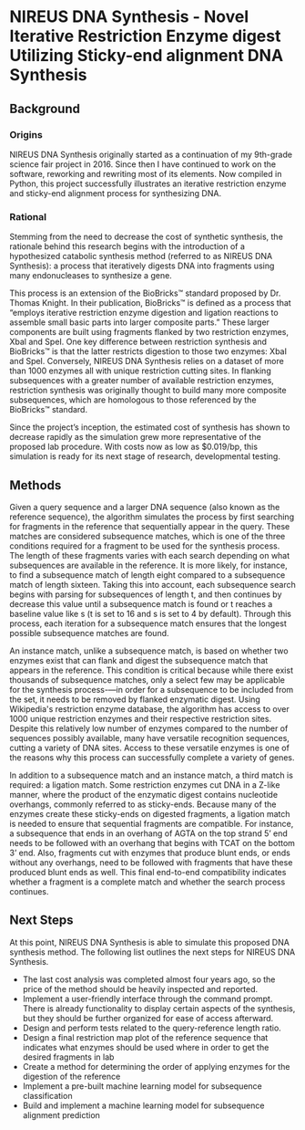 # NIREUS DNA Synthesis - Novel Iterative Restriction Enzyme digest Utilizing Sticky-end alignment DNA Synthesis

## Background

### Origins

NIREUS DNA Synthesis originally started as a continuation of my 9th-grade science fair project in 2016. Since then I have continued to work on the software, reworking and rewriting most of its elements. Now compiled in Python, this project successfully illustrates an iterative restriction enzyme and sticky-end alignment process for synthesizing DNA. 

### Rational

Stemming from the need to decrease the cost of synthetic synthesis, the rationale behind this research begins with the introduction of a hypothesized catabolic synthesis method (referred to as NIREUS DNA Synthesis): a process that iteratively digests DNA into fragments using many endonucleases to synthesize a gene. 

This process is an extension of the BioBricks™ standard proposed by Dr. Thomas Knight. In their publication, BioBricks™ is defined as a process that “employs iterative restriction enzyme digestion and ligation reactions to assemble small basic parts into larger composite parts.” These larger components are built using fragments flanked by two restriction enzymes, Xbal and SpeI. One key difference between restriction synthesis and BioBricks™ is that the latter restricts digestion to those two enzymes: XbaI and SpeI. Conversely, NIREUS DNA Synthesis relies on a dataset of more than 1000 enzymes all with unique restriction cutting sites. In flanking subsequences with a greater number of available restriction enzymes, restriction synthesis was originally thought to build many more composite subsequences, which are homologous to those referenced by the BioBricks™ standard.

Since the project’s inception, the estimated cost of synthesis has shown to decrease rapidly as the simulation grew more representative of the proposed lab procedure. With costs now as low as $0.019/bp, this simulation is ready for its next stage of research, developmental testing.

## Methods

Given a query sequence and a larger DNA sequence (also known as the reference sequence), the algorithm simulates the process by first searching for fragments in the reference that sequentially appear in the query. These matches are considered subsequence matches, which is one of the three conditions required for a fragment to be used for the synthesis process. The length of these fragments varies with each search depending on what subsequences are available in the reference. It is more likely, for instance, to find a subsequence match of length eight compared to a subsequence match of length sixteen. Taking this into account, each subsequence search begins with parsing for subsequences of length t, and then continues by decrease this value until a subsequence match is found or t reaches a baseline value like s (t is set to 16 and s is set to 4 by default). Through this process, each iteration for a subsequence match ensures that the longest possible subsequence matches are found. 

An instance match, unlike a subsequence match, is based on whether two enzymes exist that can flank and digest the subsequence match that appears in the reference. This condition is critical because while there exist thousands of subsequence matches, only a select few may be applicable for the synthesis process-—in order for a subsequence to be included from the set, it needs to be removed by flanked enzymatic digest. Using Wikipedia's restriction enzyme database, the algorithm has access to over 1000 unique restriction enzymes and their respective restriction sites. Despite this relatively low number of enzymes compared to the number of sequences possibly available, many have versatile recognition sequences, cutting a variety of DNA sites. Access to these versatile enzymes is one of the reasons why this process can successfully complete a variety of genes. 

In addition to a subsequence match and an instance match, a third match is required: a ligation match. Some restriction enzymes cut DNA in a Z-like manner, where the product of the enzymatic digest contains nucleotide overhangs, commonly referred to as sticky-ends. Because many of the enzymes create these sticky-ends on digested fragments, a ligation match is needed to ensure that sequential fragments are compatible. For instance, a subsequence that ends in an overhang of AGTA on the top strand 5’ end needs to be followed with an overhang that begins with TCAT on the bottom 3’ end. Also, fragments cut with enzymes that produce blunt ends, or ends without any overhangs, need to be followed with fragments that have these produced blunt ends as well. This final end-to-end compatibility indicates whether a fragment is a complete match and whether the search process continues. 

## Next Steps

At this point, NIREUS DNA Synthesis is able to simulate this proposed DNA synthesis method. The following list outlines the next steps for NIREUS DNA Synthesis.

- The last cost analysis was completed almost four years ago, so the price of the method should be heavily inspected and reported.
- Implement a user-friendly interface through the command prompt. There is already functionality to display certain aspects of the synthesis, but they should be further organized for ease of access afterward.
- Design and perform tests related to the query-reference length ratio. 
- Design a final restriction map plot of the reference sequence that indicates what enzymes should be used where in order to get the desired fragments in lab
- Create a method for determining the order of applying enzymes for the digestion of the reference
- Implement a pre-built machine learning model for subsequence classification
- Build and implement a machine learning model for subsequence alignment prediction

